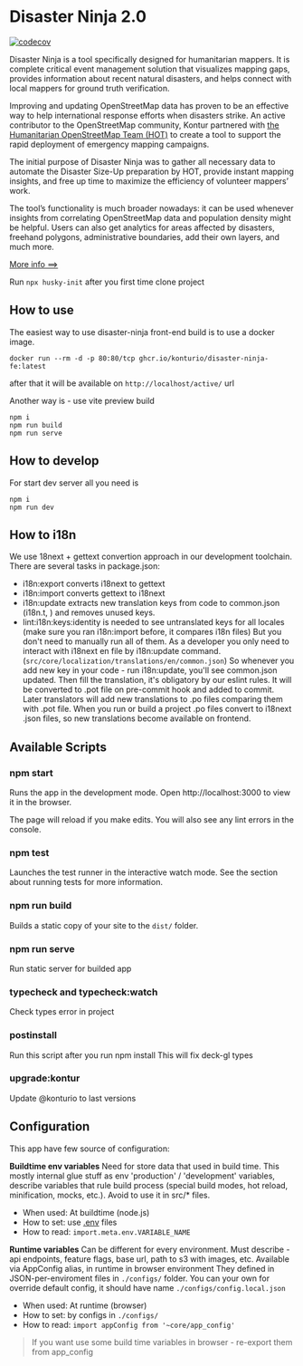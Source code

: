 # Disaster Ninja 2.0

[![codecov](https://codecov.io/github/konturio/disaster-ninja-fe/branch/main/graph/badge.svg?token=ZGBNM8GA5A)](https://codecov.io/github/konturio/disaster-ninja-fe)

Disaster Ninja is a tool specifically designed for humanitarian mappers. It is complete critical event management solution that visualizes mapping gaps, provides information about recent natural disasters, and helps connect with local mappers for ground truth verification.

Improving and updating OpenStreetMap data has proven to be an effective way to help international response efforts when disasters strike. An active contributor to the OpenStreetMap community, Kontur partnered with [the Humanitarian OpenStreetMap Team (HOT)](https://www.hotosm.org/) to create a tool to support the rapid deployment of emergency mapping campaigns.

The initial purpose of Disaster Ninja was to gather all necessary data to automate the Disaster Size-Up preparation by HOT, provide instant mapping insights, and free up time to maximize the efficiency of volunteer mappers’ work.

The tool’s functionality is much broader nowadays: it can be used whenever insights from correlating OpenStreetMap data and population density might be helpful. Users can also get analytics for areas affected by disasters, freehand polygons, administrative boundaries, add their own layers, and much more.

[More info ==>](https://www.kontur.io/portfolio/disaster-ninja/)

Run `npx husky-init` after you first time clone project

## How to use

The easiest way to use disaster-ninja front-end build is to use a docker image.
```
docker run --rm -d -p 80:80/tcp ghcr.io/konturio/disaster-ninja-fe:latest
```
after that it will be available on `http://localhost/active/` url

Another way is - use vite preview build
```
npm i
npm run build
npm run serve
```

## How to develop

For start dev server all you need is
```
npm i
npm run dev
```

## How to i18n

We use 18next + gettext convertion approach in our development toolchain.
There are several tasks in package.json:
- i18n:export converts i18next to gettext
- i18n:import converts gettext to i18next
- i18n:update extracts new translation keys from code to common.json (i18n.t, <Trans/>) and removes unused keys.
- lint:i18n:keys:identity is needed to see untranslated keys for all locales (make sure you ran i18n:import before, it compares i18n files)
But you don't need to manually run all of them.
As a developer you only need to interact with i18next en file by i18n:update command. (`src/core/localization/translations/en/common.json`)
So whenever you add new key in your code - run i18n:update, you'll see common.json updated.
Then fill the translation, it's obligatory by our eslint rules.
It will be converted to .pot file on pre-commit hook and added to commit.
Later translators will add new translations to .po files comparing them with .pot file.
When you run or build a project .po files convert to i18next .json files, so new translations become available on frontend.

## Available Scripts

### npm start

Runs the app in the development mode.
Open http://localhost:3000 to view it in the browser.

The page will reload if you make edits.
You will also see any lint errors in the console.

### npm test

Launches the test runner in the interactive watch mode.
See the section about running tests for more information.

### npm run build

Builds a static copy of your site to the `dist/` folder.

### npm run serve
Run static server for builded app

### typecheck and typecheck:watch
Check types error in project

### postinstall
Run this script after you run npm install
This will fix deck-gl types

### upgrade:kontur
Update @konturio to last versions

## Configuration
This app have few source of configuration:

**Buildtime env variables**
Need for store data that used in build time. This mostly internal glue stuff as env 'production' / 'development' variables, describe variables that rule build process (special build modes, hot reload, minification, mocks, etc.). Avoid to use it in src/* files.
- When used: At buildtime (node.js)
- How to set: use [.env](https://vitejs.dev/guide/env-and-mode.html#env-files) files
- How to read: `import.meta.env.VARIABLE_NAME`

**Runtime variables**
Can be different for every environment.
Must describe - api endpoints, feature flags, base url, path to s3 with images, etc.
Available via AppConfig alias, in runtime in browser environment
They defined in JSON-per-enviroment files in `./configs/` folder.
You can your own for override default config, it should have name `./configs/config.local.json`

- When used: At runtime (browser)
- How to set: by configs in `./configs/`
- How to read: `import appConfig from '~core/app_config'`

> If you want use some build time variables in browser - re-export them from app_config
